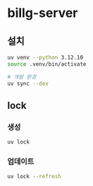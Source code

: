 # billg-server

## 설치

```sh
uv venv --python 3.12.10
source .venv/bin/activate

# 개발 환경
uv sync --dev
```

## lock

### 생성

```sh
uv lock
```

### 업데이트

```sh
uv lock --refresh
```

